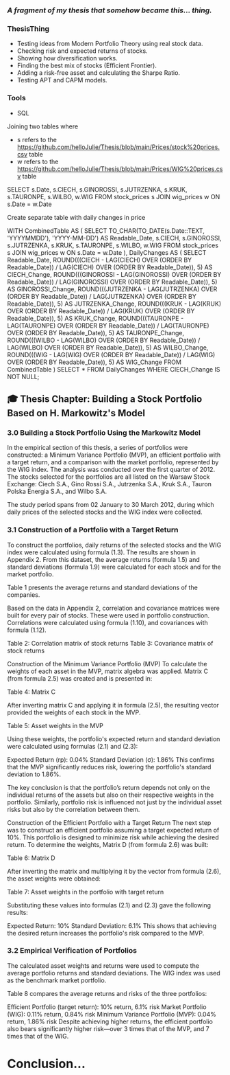 
###  _A fragment of my thesis that somehow became this... thing._


### ThesisThing  
- Testing ideas from Modern Portfolio Theory using real stock data.
- Checking risk and expected returns of stocks.
- Showing how diversification works.
- Finding the best mix of stocks (Efficient Frontier).
- Adding a risk-free asset and calculating the Sharpe Ratio.
- Testing APT and CAPM models.

### Tools
- SQL

Joining two tables where 
- s refers to the https://github.com/helloJulie/Thesis/blob/main/Prices/stock%20prices.csv table
- w refers to the https://github.com/helloJulie/Thesis/blob/main/Prices/WIG%20prices.csv table

  
SELECT s.Date, s.CIECH, s.GINOROSSI, s.JUTRZENKA, s.KRUK, s.TAURONPE, s.WILBO, w.WIG
FROM stock_prices s
JOIN wig_prices w ON s.Date = w.Date

Create separate table with daily changes in price

WITH CombinedTable AS (
    SELECT 
        TO_CHAR(TO_DATE(s.Date::TEXT, 'YYYYMMDD'), 'YYYY-MM-DD') AS Readable_Date,
        s.CIECH, s.GINOROSSI, s.JUTRZENKA, s.KRUK, s.TAURONPE, s.WILBO, w.WIG
    FROM stock_prices s
    JOIN wig_prices w ON s.Date = w.Date
),
DailyChanges AS (
    SELECT 
        Readable_Date,
        ROUND(((CIECH - LAG(CIECH) OVER (ORDER BY Readable_Date)) / LAG(CIECH) OVER (ORDER BY Readable_Date)), 5) AS CIECH_Change,
        ROUND(((GINOROSSI - LAG(GINOROSSI) OVER (ORDER BY Readable_Date)) / LAG(GINOROSSI) OVER (ORDER BY Readable_Date)), 5) AS GINOROSSI_Change,
        ROUND(((JUTRZENKA - LAG(JUTRZENKA) OVER (ORDER BY Readable_Date)) / LAG(JUTRZENKA) OVER (ORDER BY Readable_Date)), 5) AS JUTRZENKA_Change,
        ROUND(((KRUK - LAG(KRUK) OVER (ORDER BY Readable_Date)) / LAG(KRUK) OVER (ORDER BY Readable_Date)), 5) AS KRUK_Change,
        ROUND(((TAURONPE - LAG(TAURONPE) OVER (ORDER BY Readable_Date)) / LAG(TAURONPE) OVER (ORDER BY Readable_Date)), 5) AS TAURONPE_Change,
        ROUND(((WILBO - LAG(WILBO) OVER (ORDER BY Readable_Date)) / LAG(WILBO) OVER (ORDER BY Readable_Date)), 5) AS WILBO_Change,
        ROUND(((WIG - LAG(WIG) OVER (ORDER BY Readable_Date)) / LAG(WIG) OVER (ORDER BY Readable_Date)), 5) AS WIG_Change
    FROM CombinedTable
)
SELECT * FROM DailyChanges WHERE CIECH_Change IS NOT NULL;



## 🎓 Thesis Chapter: Building a Stock Portfolio Based on H. Markowitz's Model

### 3.0 Building a Stock Portfolio Using the Markowitz Model
In the empirical section of this thesis, a series of portfolios were constructed: a Minimum Variance Portfolio (MVP), an efficient portfolio with a target return, and a comparison with the market portfolio, represented by the WIG index. The analysis was conducted over the first quarter of 2012. The stocks selected for the portfolios are all listed on the Warsaw Stock Exchange: Ciech S.A., Gino Rossi S.A., Jutrzenka S.A., Kruk S.A., Tauron Polska Energia S.A., and Wilbo S.A.

The study period spans from 02 January to 30 March 2012, during which daily prices of the selected stocks and the WIG index were collected.

### 3.1 Construction of a Portfolio with a Target Return
To construct the portfolios, daily returns of the selected stocks and the WIG index were calculated using formula (1.3). The results are shown in Appendix 2. From this dataset, the average returns (formula 1.5) and standard deviations (formula 1.9) were calculated for each stock and for the market portfolio.

Table 1 presents the average returns and standard deviations of the companies.

Based on the data in Appendix 2, correlation and covariance matrices were built for every pair of stocks. These were used in portfolio construction. Correlations were calculated using formula (1.10), and covariances with formula (1.12).

Table 2: Correlation matrix of stock returns
Table 3: Covariance matrix of stock returns

Construction of the Minimum Variance Portfolio (MVP)
To calculate the weights of each asset in the MVP, matrix algebra was applied.
Matrix C (from formula 2.5) was created and is presented in:

Table 4: Matrix C

After inverting matrix C and applying it in formula (2.5), the resulting vector provided the weights of each stock in the MVP.

Table 5: Asset weights in the MVP

Using these weights, the portfolio's expected return and standard deviation were calculated using formulas (2.1) and (2.3):

Expected Return (rp): 0.04%
Standard Deviation (σ): 1.86%
This confirms that the MVP significantly reduces risk, lowering the portfolio's standard deviation to 1.86%.

The key conclusion is that the portfolio’s return depends not only on the individual returns of the assets but also on their respective weights in the portfolio. Similarly, portfolio risk is influenced not just by the individual asset risks but also by the correlation between them.

Construction of the Efficient Portfolio with a Target Return
The next step was to construct an efficient portfolio assuming a target expected return of 10%. This portfolio is designed to minimize risk while achieving the desired return.
To determine the weights, Matrix D (from formula 2.6) was built:

Table 6: Matrix D

After inverting the matrix and multiplying it by the vector from formula (2.6), the asset weights were obtained:

Table 7: Asset weights in the portfolio with target return

Substituting these values into formulas (2.1) and (2.3) gave the following results:

Expected Return: 10%
Standard Deviation: 6.1%
This shows that achieving the desired return increases the portfolio's risk compared to the MVP.

### 3.2 Empirical Verification of Portfolios
The calculated asset weights and returns were used to compute the average portfolio returns and standard deviations. The WIG index was used as the benchmark market portfolio.

Table 8 compares the average returns and risks of the three portfolios:

Efficient Portfolio (target return): 10% return, 6.1% risk
Market Portfolio (WIG): 0.11% return, 0.84% risk
Minimum Variance Portfolio (MVP): 0.04% return, 1.86% risk
Despite achieving higher returns, the efficient portfolio also bears significantly higher risk—over 3 times that of the MVP, and 7 times that of the WIG.

# Conclusion...



